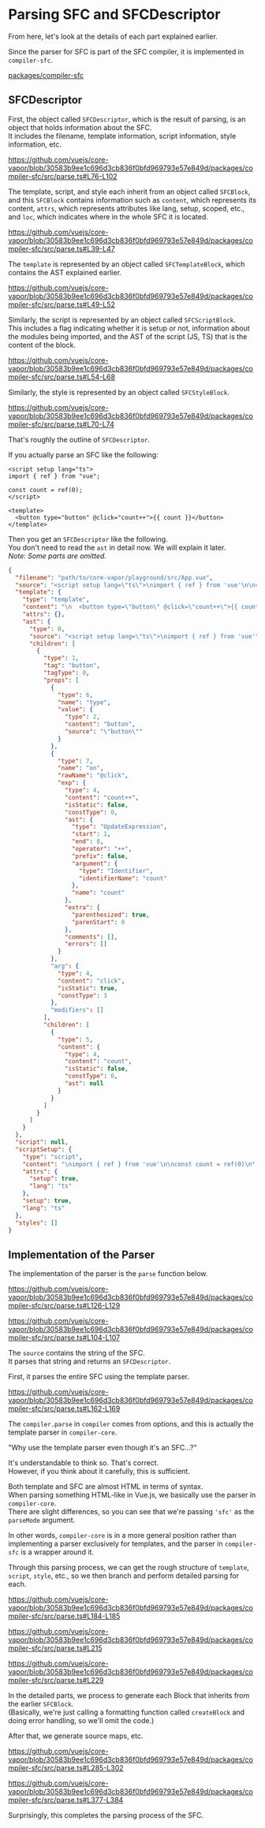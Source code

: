 # Parsing SFC and SFCDescriptor

From here, let's look at the details of each part explained earlier.

Since the parser for SFC is part of the SFC compiler, it is implemented in `compiler-sfc`.

[packages/compiler-sfc](https://github.com/vuejs/core-vapor/tree/30583b9ee1c696d3cb836f0bfd969793e57e849d/packages/compiler-sfc)

## SFCDescriptor

First, the object called `SFCDescriptor`, which is the result of parsing, is an object that holds information about the SFC. \
It includes the filename, template information, script information, style information, etc.

https://github.com/vuejs/core-vapor/blob/30583b9ee1c696d3cb836f0bfd969793e57e849d/packages/compiler-sfc/src/parse.ts#L76-L102

The template, script, and style each inherit from an object called `SFCBlock`, and this `SFCBlock` contains information such as `content`, which represents its content, `attrs`, which represents attributes like lang, setup, scoped, etc., and `loc`, which indicates where in the whole SFC it is located.

https://github.com/vuejs/core-vapor/blob/30583b9ee1c696d3cb836f0bfd969793e57e849d/packages/compiler-sfc/src/parse.ts#L39-L47

The `template` is represented by an object called `SFCTemplateBlock`, which contains the AST explained earlier.

https://github.com/vuejs/core-vapor/blob/30583b9ee1c696d3cb836f0bfd969793e57e849d/packages/compiler-sfc/src/parse.ts#L49-L52

Similarly, the script is represented by an object called `SFCScriptBlock`. \
This includes a flag indicating whether it is setup or not, information about the modules being imported, and the AST of the script (JS, TS) that is the content of the block.

https://github.com/vuejs/core-vapor/blob/30583b9ee1c696d3cb836f0bfd969793e57e849d/packages/compiler-sfc/src/parse.ts#L54-L68

Similarly, the style is represented by an object called `SFCStyleBlock`.

https://github.com/vuejs/core-vapor/blob/30583b9ee1c696d3cb836f0bfd969793e57e849d/packages/compiler-sfc/src/parse.ts#L70-L74

That's roughly the outline of `SFCDescriptor`.

If you actually parse an SFC like the following:

```vue
<script setup lang="ts">
import { ref } from "vue";

const count = ref(0);
</script>

<template>
  <button type="button" @click="count++">{{ count }}</button>
</template>
```

Then you get an `SFCDescriptor` like the following. \
You don't need to read the `ast` in detail now. We will explain it later. \
_Note: Some parts are omitted._

```json
{
  "filename": "path/to/core-vapor/playground/src/App.vue",
  "source": "<script setup lang=\"ts\">\nimport { ref } from 'vue'\n\nconst count = ref(0)\n</script>\n\n<template>\n  <button type=\"button\" @click=\"count++\">{{ count }}</button>\n</template>\n",
  "template": {
    "type": "template",
    "content": "\n  <button type=\"button\" @click=\"count++\">{{ count }}</button>\n",
    "attrs": {},
    "ast": {
      "type": 0,
      "source": "<script setup lang=\"ts\">\nimport { ref } from 'vue'\n\nconst count = ref(0)\n</script>\n\n<template>\n  <button type=\"button\" @click=\"count++\">{{ count }}</button>\n</template>\n",
      "children": [
        {
          "type": 1,
          "tag": "button",
          "tagType": 0,
          "props": [
            {
              "type": 6,
              "name": "type",
              "value": {
                "type": 2,
                "content": "button",
                "source": "\"button\""
              }
            },
            {
              "type": 7,
              "name": "on",
              "rawName": "@click",
              "exp": {
                "type": 4,
                "content": "count++",
                "isStatic": false,
                "constType": 0,
                "ast": {
                  "type": "UpdateExpression",
                  "start": 1,
                  "end": 8,
                  "operator": "++",
                  "prefix": false,
                  "argument": {
                    "type": "Identifier",
                    "identifierName": "count"
                  },
                  "name": "count"
                },
                "extra": {
                  "parenthesized": true,
                  "parenStart": 0
                },
                "comments": [],
                "errors": []
              }
            },
            "arg": {
              "type": 4,
              "content": "click",
              "isStatic": true,
              "constType": 3
            },
            "modifiers": []
          ],
          "children": [
            {
              "type": 5,
              "content": {
                "type": 4,
                "content": "count",
                "isStatic": false,
                "constType": 0,
                "ast": null
              }
            }
          ]
        }
      ]
    }
  },
  "script": null,
  "scriptSetup": {
    "type": "script",
    "content": "\nimport { ref } from 'vue'\n\nconst count = ref(0)\n",
    "attrs": {
      "setup": true,
      "lang": "ts"
    },
    "setup": true,
    "lang": "ts"
  },
  "styles": []
}
```

## Implementation of the Parser

The implementation of the parser is the `parse` function below.

https://github.com/vuejs/core-vapor/blob/30583b9ee1c696d3cb836f0bfd969793e57e849d/packages/compiler-sfc/src/parse.ts#L126-L129

https://github.com/vuejs/core-vapor/blob/30583b9ee1c696d3cb836f0bfd969793e57e849d/packages/compiler-sfc/src/parse.ts#L104-L107

The `source` contains the string of the SFC. \
It parses that string and returns an `SFCDescriptor`.

First, it parses the entire SFC using the template parser.

https://github.com/vuejs/core-vapor/blob/30583b9ee1c696d3cb836f0bfd969793e57e849d/packages/compiler-sfc/src/parse.ts#L162-L169

The `compiler.parse` in `compiler` comes from options, and this is actually the template parser in `compiler-core`.

"Why use the template parser even though it's an SFC...?"

It's understandable to think so. That's correct. \
However, if you think about it carefully, this is sufficient.

Both template and SFC are almost HTML in terms of syntax. \
When parsing something HTML-like in Vue.js, we basically use the parser in `compiler-core`. \
There are slight differences, so you can see that we're passing `'sfc'` as the `parseMode` argument.

In other words, `compiler-core` is in a more general position rather than implementing a parser exclusively for templates, and the parser in `compiler-sfc` is a wrapper around it.

Through this parsing process, we can get the rough structure of `template`, `script`, `style`, etc., so we then branch and perform detailed parsing for each.

https://github.com/vuejs/core-vapor/blob/30583b9ee1c696d3cb836f0bfd969793e57e849d/packages/compiler-sfc/src/parse.ts#L184-L185

https://github.com/vuejs/core-vapor/blob/30583b9ee1c696d3cb836f0bfd969793e57e849d/packages/compiler-sfc/src/parse.ts#L215

https://github.com/vuejs/core-vapor/blob/30583b9ee1c696d3cb836f0bfd969793e57e849d/packages/compiler-sfc/src/parse.ts#L229

In the detailed parts, we process to generate each Block that inherits from the earlier `SFCBlock`. \
(Basically, we're just calling a formatting function called `createBlock` and doing error handling, so we'll omit the code.)

After that, we generate source maps, etc.

https://github.com/vuejs/core-vapor/blob/30583b9ee1c696d3cb836f0bfd969793e57e849d/packages/compiler-sfc/src/parse.ts#L285-L302

https://github.com/vuejs/core-vapor/blob/30583b9ee1c696d3cb836f0bfd969793e57e849d/packages/compiler-sfc/src/parse.ts#L377-L384

Surprisingly, this completes the parsing process of the SFC.
